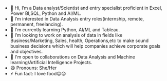 - 👋 Hi, I’m a Data analyst/Scientist and entry specialist proficient in Excel, Power BI,SQL, Python and AI/ML.
- 👀 I’m interested in Data Analysis entry roles(internship, remote, permanent, freelancing).
- 🌱 I'm currently learning Python, AI/ML and Tableau.
- 💞️ I’m looking to work on analysis of data in fields like Business/Marketing, Sales, health, Operations,etc to make sound business decisions which will help companies achieve corporate goals and objectives.
- 💞️ I'm open to collaborations on Data Analysis and Machine learning/Artificial Intelligence Projects.
- 😄 Pronouns: She/Her
- ⚡ Fun fact: I love food😊😊

<!---
Oluwakemi-moyin/Oluwakemi-moyin is a ✨ special ✨ repository because its `README.md` (this file) appears on your GitHub profile.
You can click the Preview link to take a look at your changes.
--->
